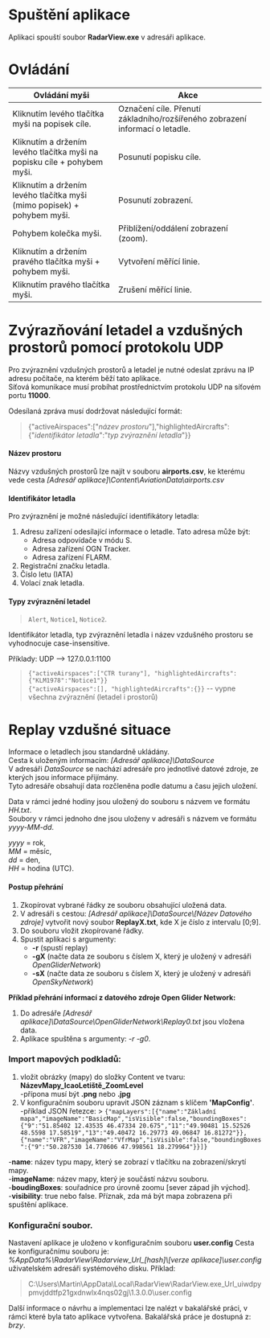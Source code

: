 # Spuštění aplikace
Aplikaci spouští soubor **RadarView.exe** v adresáři aplikace.

# Ovládání
|       Ovládání myši        |      Akce     |
| ------------- | ------------- |
| Kliknutím levého tlačítka myši na popisek cíle. | Označení cíle. Přenutí základního/rozšířeného zobrazení informací o letadle.  |
| Kliknutím a držením levého tlačítka myši na popisku cíle + pohybem myši. | Posunutí popisku cíle.  |
| Kliknutím a držením levého tlačítka myši (mimo popisek) + pohybem myši.  | Posunutí zobrazení.  |
| Pohybem kolečka myši. | Přiblížení/oddálení zobrazení (zoom). |
| Kliknutím a držením pravého tlačítka myši + pohybem myši. | Vytvoření měřící linie. |
| Kliknutím pravého tlačítka myši. | Zrušení měřící linie. |


# Zvýrazňování letadel a vzdušných prostorů pomocí protokolu UDP
Pro zvýraznění vzdušných prostorů a letadel je nutné odeslat zprávu na IP adresu počítače, na kterém běží tato aplikace. \
Síťová komunikace musí probíhat prostřednictvím protokolu UDP na síťovém portu **11000**.

Odesílaná zpráva musí dodržovat následující formát:

> {"activeAirspaces":["_název prostoru_"],"highlightedAircrafts":{"_identifikátor letadla_":"_typ zvýraznění letadla_"}}

#### Název prostoru
Názvy vzdušných prostorů lze najít v souboru **airports.csv**, ke kterému vede cesta *[Adresář aplikace]\Content\AviationData\airports.csv*

#### Identifikátor letadla
Pro zvýraznění je možné následující identifikátory letadla:
1. Adresu zařízení odesílající informace o letadle. Tato adresa může být:
    * Adresa odpovídače v módu S.
    * Adresa zařízení OGN Tracker.
    * Adresa zařízení FLARM.
2. Registrační značku letadla.
3. Číslo letu (IATA)
4. Volací znak letadla. 


                
#### Typy zvýraznění letadel
> `Alert`, 
> `Notice1`, 
> `Notice2`.

Identifikátor letadla, typ zvýraznění letadla i název vzdušného prostoru se vyhodnocuje case-insensitive. 

Příklady:
UDP --> 127.0.0.1:1100
> `{"activeAirspaces":["CTR turany"], "highlightedAircrafts":{"KLM1978":"Notice1"}}` \
> `{"activeAirspaces":[], "highlightedAircrafts":{}}` -- vypne všechna zvýraznění (letadel i prostorů) 


# Replay vzdušné situace
Informace o letadlech jsou standardně ukládány. \
Cesta k uloženým informacím: *[Adresář aplikace]\\DataSource* \
V adresáři *DataSource* se nachází adresáře pro jednotlivé datové zdroje, ze kterých jsou informace přijímány. \
Tyto adresáře obsahují data rozčleněna podle datumu a času jejich uložení.

Data v rámci jedné hodiny jsou uložený do souboru s názvem ve formátu *HH.txt*. \
Soubory v rámci jednoho dne jsou uloženy v adresáři s názvem ve formátu *yyyy-MM-dd*.

*yyyy* = rok, \
*MM* = měsíc, \
*dd* = den, \
*HH* = hodina (UTC).

#### Postup přehrání
1. Zkopírovat vybrané řádky ze souboru obsahující uložená data.
2. V adresáři s cestou:  *[Adresář aplikace]\DataSource\\[Název Datového zdroje]*   vytvořit nový soubor **ReplayX.txt**, kde X je číslo z intervalu [0;9].
3. Do souboru vložit zkopírované řádky. 
4. Spustit aplikaci s argumenty:
    * **-r** (spustí replay)
    * **-gX** (načte data ze souboru s číslem X, který je uložený v adresáři *OpenGliderNetwork*)
    * **-sX** (načte data ze souboru s číslem X, který je uložený v adresáři *OpenSkyNetwork*)


**Příklad přehrání informací z datového zdroje Open Glider Network:**
1. Do adresáře *[Adresář aplikace]\DataSource\OpenGliderNetwork\Replay0.txt* jsou vložena data.
2. Aplikace spuštěna s argumenty: *-r -g0*.


### Import mapových podkladů:
1. vložit obrázky (mapy) do složky Content ve tvaru: **NázevMapy_IcaoLetiště_ZoomLevel** \
    -přípona musí být **.png** nebo **.jpg**
2. V konfiguračním souboru upravit JSON záznam s klíčem  **'MapConfig'**. \
    -příklad JSON řetezce: > `{"mapLayers":[{"name":"Základní mapa","imageName":"BasicMap","isVisible":false,"boundingBoxes":{"9":"51.85402 12.43535 46.47334 20.675","11":"49.90481 15.52526 48.5598 17.58519","13":"49.40472 16.29773 49.06847 16.81272"}},{"name":"VFR","imageName":"VfrMap","isVisible":false,"boundingBoxes":{"9":"50.287530 14.770606 47.998561 18.279964"}}]} `

-**name**: název typu mapy, který se zobrazí v tlačítku na zobrazení/skrytí mapy. \
-**imageName**: název mapy, který je součástí názvu souboru. \
-**boudingBoxes**: souřadnice pro úrovně zoomu [sever západ jih východ].\
-**visibility**: true nebo false. Příznak, zda má být mapa zobrazena při spuštění aplikace.

### Konfigurační soubor.
Nastavení aplikace je uloženo v konfiguračním souboru **user.config**
Cesta ke konfiguračnímu souboru je: *%AppData%\RadarView\Radarview_Url_[hash]\\[verze aplikace]\user.config* uživatelském adresáři systémového disku.
Příklad:
> C:\Users\Martin\AppData\Local\RadarView\RadarView.exe_Url_uiwdpypmvjddtfp21gxdnwlx4nqs02gj\1.3.0.0\user.config

Další informace o návrhu a implementaci lze nalézt v bakalářské práci, v rámci které byla tato aplikace vytvořena.
Bakalářská práce je dostupná z: *brzy*.

